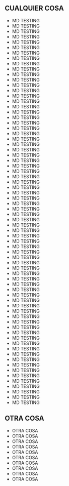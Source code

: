 ## CUALQUIER COSA

- MD TESTING
- MD TESTING
- MD TESTING
- MD TESTING
- MD TESTING
- MD TESTING
- MD TESTING
- MD TESTING
- MD TESTING
- MD TESTING
- MD TESTING
- MD TESTING
- MD TESTING
- MD TESTING
- MD TESTING
- MD TESTING
- MD TESTING
- MD TESTING
- MD TESTING
- MD TESTING
- MD TESTING
- MD TESTING
- MD TESTING
- MD TESTING
- MD TESTING
- MD TESTING
- MD TESTING
- MD TESTING
- MD TESTING
- MD TESTING
- MD TESTING
- MD TESTING
- MD TESTING
- MD TESTING
- MD TESTING
- MD TESTING
- MD TESTING
- MD TESTING
- MD TESTING
- MD TESTING
- MD TESTING
- MD TESTING
- MD TESTING
- MD TESTING
- MD TESTING
- MD TESTING
- MD TESTING
- MD TESTING
- MD TESTING
- MD TESTING
- MD TESTING
- MD TESTING
- MD TESTING
- MD TESTING
- MD TESTING
- MD TESTING
- MD TESTING
- MD TESTING
- MD TESTING
- MD TESTING
- MD TESTING
- MD TESTING
- MD TESTING
- MD TESTING
- MD TESTING
- MD TESTING
- MD TESTING
- MD TESTING
- MD TESTING
- MD TESTING
- MD TESTING
- MD TESTING

## OTRA COSA

- OTRA COSA
- OTRA COSA
- OTRA COSA
- OTRA COSA
- OTRA COSA
- OTRA COSA
- OTRA COSA
- OTRA COSA
- OTRA COSA
- OTRA COSA
